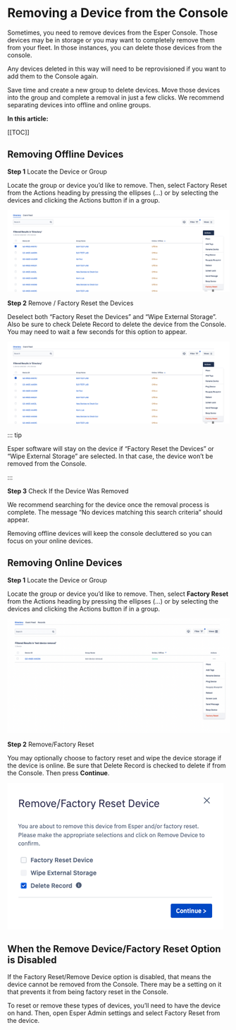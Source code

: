 # Removing a Device from the Console

Sometimes, you need to remove devices from the Esper Console. Those devices may be in storage or you may want to completely remove them from your fleet. In those instances, you can delete those devices from the console.

Any devices deleted in this way will need to be reprovisioned if you want to add them to the Console again.

Save time and create a new group to delete devices. Move those devices into the group and complete a removal in just a few clicks. We recommend separating devices into offline and online groups.

**In this article:** 

[[TOC]]

## Removing Offline Devices

**Step 1** Locate the Device or Group

Locate the group or device you’d like to remove. Then, select Factory Reset from the Actions heading by pressing the ellipses (...) or by selecting the devices and clicking the Actions button if in a group.

![Device group](./images/remove-device/1-offline-device-selected-factory-reset-1.png)

**Step 2** Remove / Factory Reset the Devices

Deselect both “Factory Reset the Devices” and “Wipe External Storage”. Also be sure to check Delete Record to delete the device from the Console. You may need to wait a few seconds for this option to appear.

![Factory reset and wipe storage are deselected. Delete record is selected.](./images/remove-device/1-offline-device-selected-factory-reset-1.png)

::: tip

Esper software will stay on the device if “Factory Reset the Devices” or “Wipe External Storage” are selected. In that case, the device won’t be removed from the Console.

:::

**Step 3** Check If the Device Was Removed

We recommend searching for the device once the removal process is complete. The message “No devices matching this search criteria” should appear.

Removing offline devices will keep the console decluttered so you can focus on your online devices.


## Removing Online Devices 

**Step 1** Locate the Device or Group

Locate the group or device you’d like to remove. Then, select **Factory Reset** from the Actions heading by pressing the ellipses (...) or by selecting the devices and clicking the Actions button if in a group.

![Factory reset is selected from dropdown](./images/remove-device/3-blueprints_factory_reset_under_Actions_button.png)

**Step 2**  Remove/Factory Reset 

You may optionally choose to factory reset and wipe the device storage if the device is online. Be sure that Delete Record is checked to delete if from the Console. Then press **Continue**.

![Factory reset and ](./images/remove-device/4-factory_reset_and_wipe_enabled.png)

## When the Remove Device/Factory Reset Option is Disabled

If the Factory Reset/Remove Device option is disabled, that means the device cannot be removed from the Console. There may be a setting on it that prevents it from being factory reset in the Console. 

To reset or remove these types of devices, you’ll need to have the device on hand. Then, open Esper Admin settings and select Factory Reset from the device.